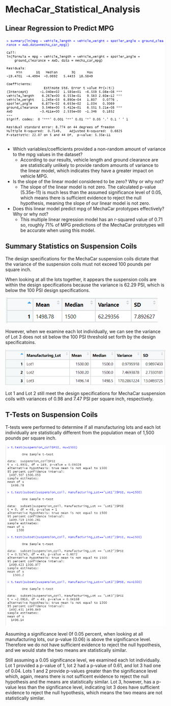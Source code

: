 # MechaCar_Statistical_Analysis

## Linear Regression to Predict MPG
![MechaCar_1](Resources/MechaCar_1.png)

* Which variables/coefficients provided a non-random amount of variance to the mpg values in the dataset? 
    * According to our results, vehicle length and ground clearance are are statistically unlikely to provide random amounts of variance to the linear model, which indicates they have a greater impact on vehicle MPG.
* Is the slope of the linear model considered to be zero? Why or why not?
    * The slope of the linear model is not zero. The calculated p-value (5.35e-11) is much less than the assumed significance level of 0.05, which means there is sufficient evidence to reject the null hypothesis, meaning the slope of our linear model is not zero.
* Does this linear model predict mpg of MechaCar prototypes effectively? Why or why not?
    * This multiple linear regression model has an r-squared value of 0.71 so, roughly 71% of MPG predictions of the MechaCar prototypes will be accurate when using this model.


## Summary Statistics on Suspension Coils
The design specifications for the MechaCar suspension coils dictate that the variance of the suspension coils must not exceed 100 pounds per square inch.

When looking at all the lots together, it appears the suspension coils are within the design specifications because the variance is 62.29 PSI, which is below the 100 PSI design specifications.

![Total_summary](Resources/Total_summary.png)

However, when we examine each lot individually, we can see the variance of Lot 3 does not sit below the 100 PSI threshold set forth by the design specificatoins.

![Lot_summary](Resources/Lot_summary.png)

Lot 1 and Lot 2 still meet the design specifications for MechaCar suspension coils with variances of 0.98 and 7.47 PSI per square inch, respectively.

## T-Tests on Suspension Coils
T-tests were performed to determine if all manufacturing lots and each lot individually are statistically different from the population mean of 1,500 pounds per square inch.

![t_tests](Resources/t_tests.png)

Assuming a significance level 0f 0.05 percent, when looking at all manufacturing lots, our p-value (0.06) is above the significance level. Therefore we do not have sufficient evidence to reject the null hypothesis, and we would state the two means are statistically similar.

Still assuming a 0.05 significance level, we examined each lot individually. Lot 1 provided a p-value of 1, lot 2 had a p-value of 0.61, and lot 3 had one of 0.04. Lots 1 and 2 provide p-values greater than the significance level which, again, means there is not sufficent evidence to reject the null hypothesis and the means are statistically similar. Lot 3, however, has a p-value less than the significance level, indicating lot 3 does have sufficient evidence to reject the null hypothesis, which means the two means are not statistically similar. 